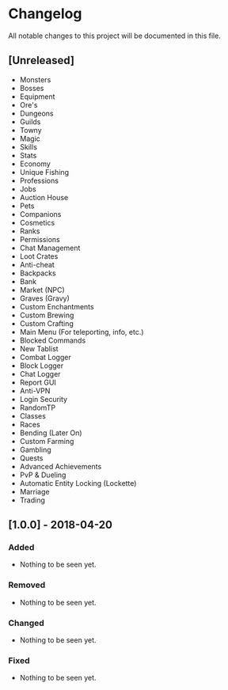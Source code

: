 # Changelog
All notable changes to this project will be documented in this file.

## [Unreleased]
- Monsters
- Bosses
- Equipment
- Ore's
- Dungeons
- Guilds
- Towny
- Magic
- Skills
- Stats
- Economy
- Unique Fishing
- Professions
- Jobs
- Auction House
- Pets
- Companions
- Cosmetics
- Ranks
- Permissions
- Chat Management
- Loot Crates
- Anti-cheat
- Backpacks
- Bank
- Market (NPC)
- Graves (Gravy)
- Custom Enchantments
- Custom Brewing
- Custom Crafting
- Main Menu (For teleporting, info, etc.)
- Blocked Commands
- New Tablist
- Combat Logger
- Block Logger
- Chat Logger
- Report GUI
- Anti-VPN
- Login Security
- RandomTP
- Classes
- Races
- Bending (Later On)
- Custom Farming
- Gambling
- Quests
- Advanced Achievements
- PvP & Dueling
- Automatic Entity Locking (Lockette)
- Marriage
- Trading

## [1.0.0] - 2018-04-20
### Added
- Nothing to be seen yet.

### Removed
- Nothing to be seen yet.

### Changed
- Nothing to be seen yet.

### Fixed
- Nothing to be seen yet.
